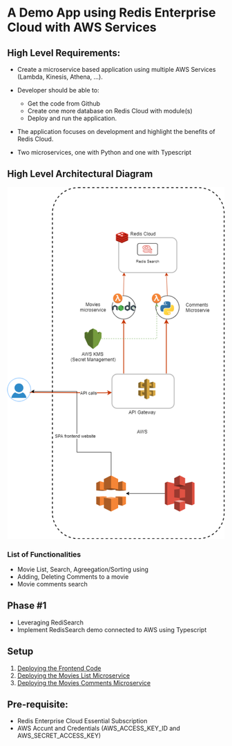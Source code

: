 # A Demo App using Redis Enterprise Cloud with AWS Services


## High Level Requirements:

- Create a microservice based application using multiple AWS Services (Lambda, Kinesis, Athena, ...).
- Developer should be able to:
   - Get the code from Github
   - Create one more database on Redis Cloud with module(s)
   - Deploy and run the application.

- The application focuses on development and highlight the benefits of Redis Cloud.
- Two microservices, one with Python and one with Typescript

## High Level Architectural Diagram

![My Image](./images/high-level-architectural-diagram.png)

### List of Functionalities

- Movie List, Search, Agreegation/Sorting using 
- Adding, Deleting Comments to a movie
- Movie comments search

## Phase #1
- Leveraging RediSearch
- Implement RedisSearch demo connected to AWS using Typescript 

<tbd>
   
## Setup
1. [Deploying the Frontend Code](./front-end/README.md)
2. [Deploying the Movies List Microservice](./movies-list-microservice/readme.md)
2. [Deploying the Movies Comments Microservice](./movie-comments-microservice/readme.md)

## Pre-requisite:

- Redis Enterprise Cloud Essential Subscription
- AWS Accunt and Credentials (AWS_ACCESS_KEY_ID and AWS_SECRET_ACCESS_KEY)
